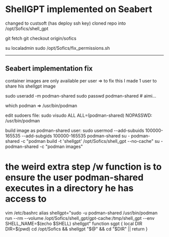 # ShellGPT implemented on Seabert

changed to custsoft (has deploy ssh key)
cloned repo into /opt/Sofics/shell_gpt

git fetch
git checkout origin/sofics

su localadmin
sudo /opt/Sofics/fix_permissions.sh

--------------------
Seabert implementation fix
----------------------
container images are only available per user => to fix this I made 1 user to share his shellgpt image

sudo useradd -m podman-shared
sudo passwd podman-shared  # aimi...

which podman
=> /usr/bin/podman

edit sudoers file:
sudo visudo
ALL ALL=(podman-shared) NOPASSWD: /usr/bin/podman

build image as podman-shared user:
sudo usermod --add-subuids 100000-165535 --add-subgids 100000-165535 podman-shared
su - podman-shared -c "podman build -t 'shellgpt' /opt/Sofics/shell_gpt --no-cache"
su - podman-shared -c "podman images"

# the weird extra step /w function is to ensure the user podman-shared executes in a directory he has access to

vim /etc/bashrc
alias shellgpt="sudo -u podman-shared /usr/bin/podman run --rm --volume /opt/Sofics/shell_gpt/gpt-cache:/tmp/shell_gpt --env SHELL_NAME=$(echo $SHELL) shellgpt"
function sgpt
{
 local DIR
 DIR=$(pwd)
 cd /opt/Sofics && shellgpt "$@" && cd "$DIR" || return
}
